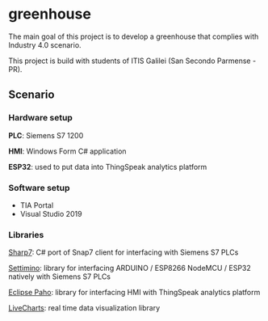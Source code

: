 # greenhouse
The main goal of this project is to develop a greenhouse that complies with Industry 4.0 scenario.

This project is build with students of ITIS Galilei (San Secondo Parmense - PR).

## Scenario

### Hardware setup
**PLC**: Siemens S7 1200

**HMI**: Windows Form C# application

**ESP32**: used to put data into ThingSpeak analytics platform

### Software setup
* TIA Portal
* Visual Studio 2019

### Libraries
[Sharp7](http://snap7.sourceforge.net/sharp7.html): C# port of Snap7 client for interfacing with Siemens S7 PLCs

[Settimino](http://settimino.sourceforge.net/): library for interfacing ARDUINO / ESP8266 NodeMCU / ESP32 natively with Siemens S7 PLCs

[Eclipse Paho](https://www.eclipse.org/paho/index.php?page=clients/dotnet/index.php): library for interfacing HMI with ThingSpeak analytics platform

[LiveCharts](https://lvcharts.net/): real time data visualization library
